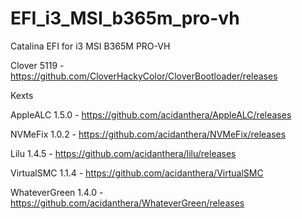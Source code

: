 # EFI_i3_MSI_b365m_pro-vh
Catalina EFI for i3 MSI B365M PRO-VH

Clover 5119 - https://github.com/CloverHackyColor/CloverBootloader/releases

Kexts

AppleALC 1.5.0 - https://github.com/acidanthera/AppleALC/releases

NVMeFix 1.0.2 - https://github.com/acidanthera/NVMeFix/releases

Lilu 1.4.5 - https://github.com/acidanthera/lilu/releases

VirtualSMC 1.1.4 - https://github.com/acidanthera/VirtualSMC

WhateverGreen 1.4.0 - https://github.com/acidanthera/WhateverGreen/releases